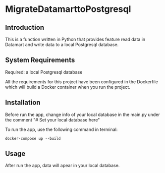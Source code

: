 # MigrateDatamarttoPostgresql
## Introduction

This is a function written in Python that provides feature read data in Datamart and write data to a local Postgresql database.

## System Requirements

Required: a local Postgresql database

All the requirements for this project have been configured in the Dockerfile which will build a Docker container when you run the project.

## Installation

Before run the app, change info of your local database in the main.py under the comment "# Set your local database here"

To run the app, use the following command in terminal:

`docker-compose up --build`

## Usage

After run the app, data will apear in your local database.
